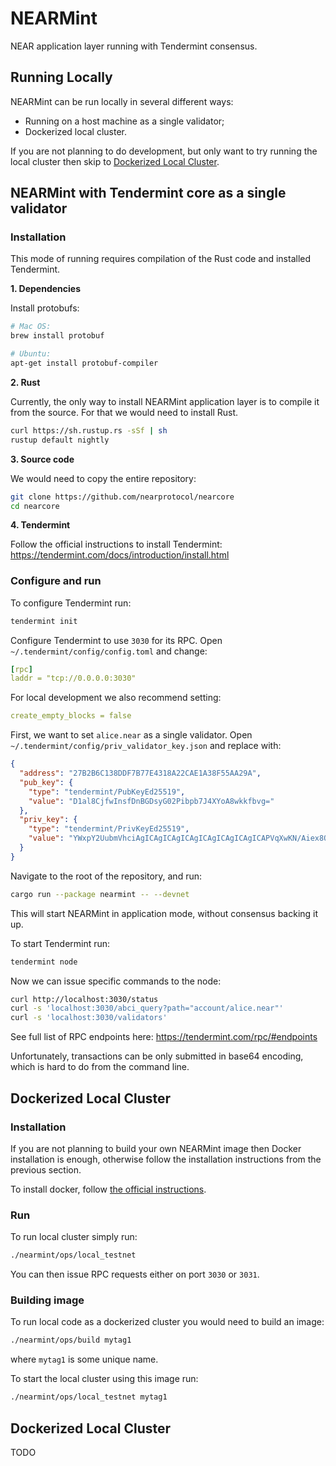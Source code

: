 # NEARMint

NEAR application layer running with Tendermint consensus.

## Running Locally

NEARMint can be run locally in several different ways:
* Running on a host machine as a single validator;
* Dockerized local cluster.

If you are not planning to do development, but only want to try running the local cluster then skip to [Dockerized Local Cluster](#dockerized-local-cluster).

## NEARMint with Tendermint core as a single validator

### Installation

This mode of running requires compilation of the Rust code and installed Tendermint.

**1. Dependencies**

Install protobufs:
```bash
# Mac OS:
brew install protobuf

# Ubuntu:
apt-get install protobuf-compiler
```

**2. Rust**

Currently, the only way to install NEARMint application layer is to compile it from the source.
For that we would need to install Rust.

```bash
curl https://sh.rustup.rs -sSf | sh
rustup default nightly
```


**3. Source code**

We would need to copy the entire repository:

```bash
git clone https://github.com/nearprotocol/nearcore
cd nearcore
```

**4. Tendermint**

Follow the official instructions to install Tendermint: https://tendermint.com/docs/introduction/install.html

### Configure and run

To configure Tendermint run:

```bash
tendermint init
```

Configure Tendermint to use `3030` for its RPC. Open `~/.tendermint/config/config.toml` and change:
```yaml
[rpc]
laddr = "tcp://0.0.0.0:3030"
```

For local development we also recommend setting:
```yaml
create_empty_blocks = false
```

First, we want to set `alice.near` as a single validator. Open `~/.tendermint/config/priv_validator_key.json` and replace with:

```json
{
  "address": "27B2B6C138DDF7B77E4318A22CAE1A38F55AA29A",
  "pub_key": {
    "type": "tendermint/PubKeyEd25519",
    "value": "D1al8CjfwInsfDnBGDsyG02Pibpb7J4XYoA8wkkfbvg="
  },
  "priv_key": {
    "type": "tendermint/PrivKeyEd25519",
    "value": "YWxpY2UubmVhciAgICAgICAgICAgICAgICAgICAgICAPVqXwKN/Aiex8OcEYOzIbTY+JulvsnhdigDzCSR9u+A=="
  }
}
```

Navigate to the root of the repository, and run:
```bash
cargo run --package nearmint -- --devnet
```

This will start NEARMint in application mode, without consensus backing it up.

To start Tendermint run:
```bash
tendermint node
```

Now we can issue specific commands to the node:
```bash
curl http://localhost:3030/status
curl -s 'localhost:3030/abci_query?path="account/alice.near"'
curl -s 'localhost:3030/validators'
```

See full list of RPC endpoints here: https://tendermint.com/rpc/#endpoints

Unfortunately, transactions can be only submitted in base64 encoding, which is hard to do from the command line.

## Dockerized Local Cluster

### Installation

If you are not planning to build your own NEARMint image then Docker installation is enough, otherwise follow the
installation instructions from the previous section.

To install docker, follow [the official instructions](https://www.docker.com/get-started).

### Run

To run local cluster simply run:

```bash
./nearmint/ops/local_testnet
```

You can then issue RPC requests either on port `3030` or `3031`.

### Building image

To run local code as a dockerized cluster you would need to build an image:

```bash
./nearmint/ops/build mytag1
```
where `mytag1` is some unique name.

To start the local cluster using this image run:

```bash
./nearmint/ops/local_testnet mytag1
```

## Dockerized Local Cluster

TODO
